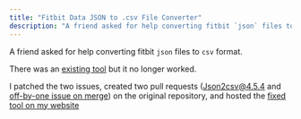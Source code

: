 ```yaml
---
title: "Fitbit Data JSON to .csv File Converter"
description: "A friend asked for help converting fitbit `json` files to `csv` format. Patched an existing tool, iccir919.github.io/fitbit-json-to-csv, to fix two issues"
---
```


A friend asked for help converting fitbit `json` files to `csv` format.

There was an [existing tool](https://iccir919.github.io/fitbit-json-to-csv/) but it no longer worked.

I patched the two issues, created two pull requests ([Json2csv@4.5.4](https://github.com/iccir919/fitbit-json-to-csv/pull/1) and [off-by-one issue on merge](https://github.com/iccir919/fitbit-json-to-csv/pull/2)) on the original repository, and hosted the [fixed tool on my website](https://dantasfiles.com/fitbit-json-to-csv/)
